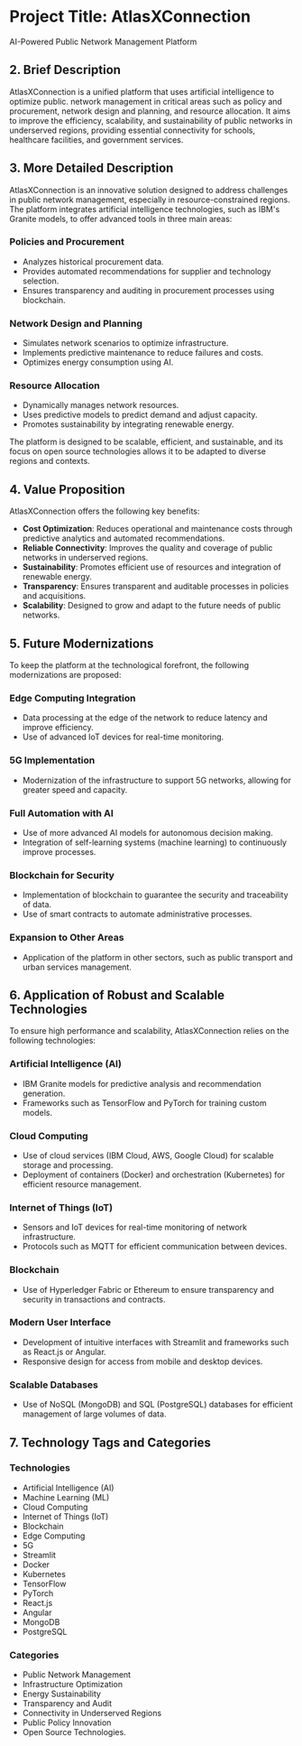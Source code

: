 # Project Title: AtlasXConnection

AI-Powered Public Network Management Platform

## 2. Brief Description
AtlasXConnection is a unified platform that uses artificial intelligence to optimize public.
network management in critical areas such as policy and procurement, network design and planning,
and resource allocation. It aims to improve the efficiency, scalability, 
and sustainability of public networks in underserved regions, 
providing essential connectivity for schools, healthcare facilities, and government services.

## 3. More Detailed Description
AtlasXConnection is an innovative solution designed to address challenges in public network management,
especially in resource-constrained regions. The platform integrates artificial intelligence technologies,
such as IBM's Granite models, to offer advanced tools in three main areas:

### Policies and Procurement
- Analyzes historical procurement data.
- Provides automated recommendations for supplier and technology selection.
- Ensures transparency and auditing in procurement processes using blockchain.

### Network Design and Planning
- Simulates network scenarios to optimize infrastructure.
- Implements predictive maintenance to reduce failures and costs.
- Optimizes energy consumption using AI.

### Resource Allocation
- Dynamically manages network resources.
- Uses predictive models to predict demand and adjust capacity.
- Promotes sustainability by integrating renewable energy.

The platform is designed to be scalable, efficient, and sustainable, and its focus on open source technologies allows it to be adapted to diverse regions and contexts.

## 4. Value Proposition
AtlasXConnection offers the following key benefits:
- **Cost Optimization**: Reduces operational and maintenance costs through predictive analytics and automated recommendations.
- **Reliable Connectivity**: Improves the quality and coverage of public networks in underserved regions.
- **Sustainability**: Promotes efficient use of resources and integration of renewable energy.
- **Transparency**: Ensures transparent and auditable processes in policies and acquisitions.
- **Scalability**: Designed to grow and adapt to the future needs of public networks.

## 5. Future Modernizations
To keep the platform at the technological forefront, the following modernizations are proposed:

### Edge Computing Integration
- Data processing at the edge of the network to reduce latency and improve efficiency.
- Use of advanced IoT devices for real-time monitoring.

### 5G Implementation
- Modernization of the infrastructure to support 5G networks, allowing for greater speed and capacity.

### Full Automation with AI
- Use of more advanced AI models for autonomous decision making.
- Integration of self-learning systems (machine learning) to continuously improve processes.

### Blockchain for Security
- Implementation of blockchain to guarantee the security and traceability of data.
- Use of smart contracts to automate administrative processes.

### Expansion to Other Areas
- Application of the platform in other sectors, such as public transport and urban services management.

## 6. Application of Robust and Scalable Technologies
To ensure high performance and scalability, AtlasXConnection relies on the following technologies:

### Artificial Intelligence (AI)
- IBM Granite models for predictive analysis and recommendation generation.
- Frameworks such as TensorFlow and PyTorch for training custom models.

### Cloud Computing
- Use of cloud services (IBM Cloud, AWS, Google Cloud) for scalable storage and processing.
- Deployment of containers (Docker) and orchestration (Kubernetes) for efficient resource management.

### Internet of Things (IoT)
- Sensors and IoT devices for real-time monitoring of network infrastructure.
- Protocols such as MQTT for efficient communication between devices.

### Blockchain
- Use of Hyperledger Fabric or Ethereum to ensure transparency and security in transactions and contracts.

### Modern User Interface
- Development of intuitive interfaces with Streamlit and frameworks such as React.js or Angular.
- Responsive design for access from mobile and desktop devices.

### Scalable Databases
- Use of NoSQL (MongoDB) and SQL (PostgreSQL) databases for efficient management of large volumes of data.

## 7. Technology Tags and Categories
### Technologies
- Artificial Intelligence (AI)
- Machine Learning (ML)
- Cloud Computing
- Internet of Things (IoT)
- Blockchain
- Edge Computing
- 5G
- Streamlit
- Docker
- Kubernetes
- TensorFlow
- PyTorch
- React.js
- Angular
- MongoDB
- PostgreSQL

### Categories
- Public Network Management
- Infrastructure Optimization
- Energy Sustainability
- Transparency and Audit
- Connectivity in Underserved Regions
- Public Policy Innovation
- Open Source Technologies.